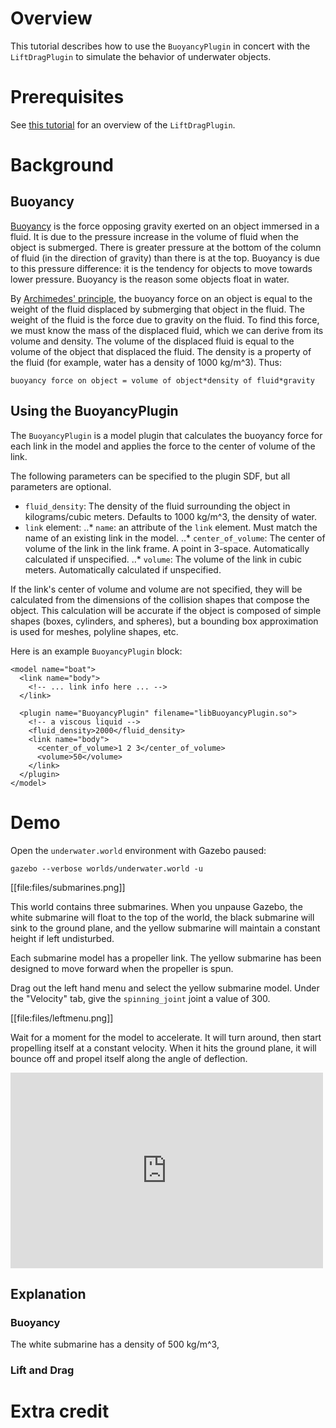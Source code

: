 # Overview

This tutorial describes how to use the `BuoyancyPlugin` in concert with the
`LiftDragPlugin` to simulate the behavior of underwater objects.

# Prerequisites
See [this tutorial](http://gazebosim.org/tutorials?tut=lift_drag&branch=lift_drag)
for an overview of the `LiftDragPlugin`.

# Background

## Buoyancy

[Buoyancy](http://en.wikipedia.org/wiki/Buoyancy) is the force opposing gravity
exerted on an object immersed in a fluid.
It is due to the pressure increase in the volume of fluid when the object is
submerged. There is greater pressure at the bottom of the column of fluid (in the
direction of gravity) than there is at the top. Buoyancy is due to this pressure
difference: it is the tendency for objects to move towards lower pressure. Buoyancy
is the reason some objects float in water.

By [Archimedes' principle](http://en.wikipedia.org/wiki/Archimedes%27_principle), 
the buoyancy force on an object is equal to the weight of the fluid displaced by
submerging that object in the fluid. The weight of the fluid is the force due to
gravity on the fluid. To find this force, we must know the mass of the displaced
fluid, which we can derive from its volume and density. The volume of the displaced
fluid is equal to the volume of the object that displaced the fluid. The density
is a property of the fluid (for example, water has a density of 1000 kg/m^3).
Thus:

~~~
buoyancy force on object = volume of object*density of fluid*gravity
~~~

## Using the BuoyancyPlugin
The `BuoyancyPlugin` is a model plugin that calculates the buoyancy force for each link
in the model and applies the force to the center of volume of the link.

The following parameters can be specified to the plugin SDF, but all parameters are optional.

* `fluid_density`: The density of the fluid surrounding the object in kilograms/cubic meters.
Defaults to 1000 kg/m^3, the density of water.
* `link` element:
..* `name`: an attribute of the `link` element. Must match the name of an existing link
in the model.
..* `center_of_volume`: The center of volume of the link in the link frame. A point in
3-space. Automatically calculated if unspecified.
..* `volume`: The volume of the link in cubic meters. Automatically calculated if unspecified.

If the link's center of volume and volume are not specified, they will be calculated
from the dimensions of the collision shapes that compose the object. This calculation
will be accurate if the object is composed of simple shapes (boxes, cylinders, and spheres),
but a bounding box approximation is used for meshes, polyline shapes, etc.

Here is an example `BuoyancyPlugin` block:

~~~
<model name="boat">
  <link name="body">
    <!-- ... link info here ... -->
  </link>

  <plugin name="BuoyancyPlugin" filename="libBuoyancyPlugin.so">
    <!-- a viscous liquid -->
    <fluid_density>2000</fluid_density>
    <link name="body">
      <center_of_volume>1 2 3</center_of_volume>
      <volume>50</volume>
    </link>
  </plugin>
</model>
~~~

# Demo
Open the `underwater.world` environment with Gazebo paused:

```
gazebo --verbose worlds/underwater.world -u
```

[[file:files/submarines.png]]

This world contains three submarines. When you unpause Gazebo, the white submarine
will float to the top of the world, the black submarine will sink to the ground
plane, and the yellow submarine will maintain a constant height if left undisturbed.

Each submarine model has a propeller link. The yellow submarine has been designed to
move forward when the propeller is spun.

Drag out the left hand menu and select the yellow submarine model. Under the
"Velocity" tab, give the `spinning_joint` joint a value of 300.

[[file:files/leftmenu.png]]

Wait for a moment for the model to accelerate. It will turn around, then start
propelling itself at a constant velocity. When it hits the ground plane, it will
bounce off and propel itself along the angle of deflection.

<iframe width="500" height="313" src="https://youtu.be/Y_y4iXy5YGk" frameborder="0" webkitallowfullscreen mozallowfullscreen allowfullscreen></iframe>

## Explanation

### Buoyancy
The white submarine has a density of 500 kg/m^3, 

### Lift and Drag

# Extra credit

